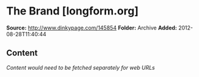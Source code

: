 # The Brand    [longform.org]

**Source:** http://www.dinkypage.com/145854
**Folder:** Archive
**Added:** 2012-08-28T11:40:44




## Content
*Content would need to be fetched separately for web URLs*
